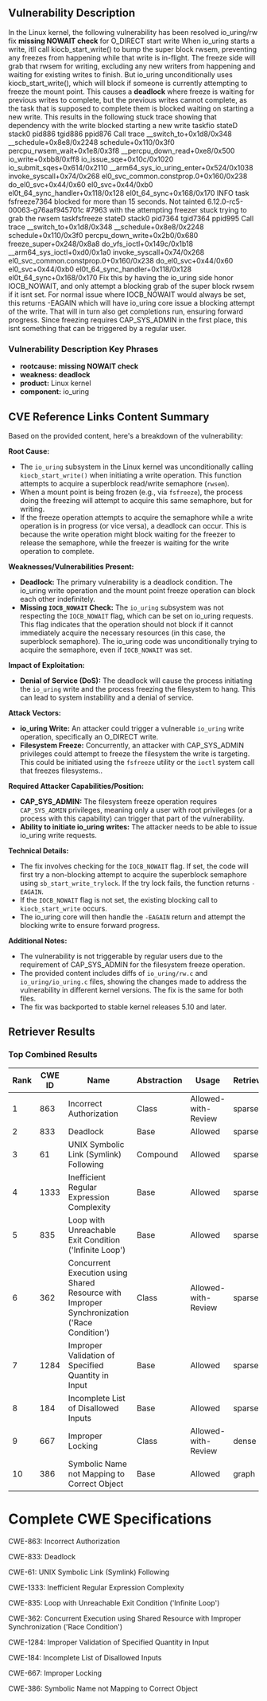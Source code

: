 ## Vulnerability Description
In the Linux kernel, the following vulnerability has been resolved io_uring/rw fix **missing NOWAIT check** for O_DIRECT start write When io_uring starts a write, itll call kiocb_start_write() to bump the super block rwsem, preventing any freezes from happening while that write is in-flight. The freeze side will grab that rwsem for writing, excluding any new writers from happening and waiting for existing writes to finish. But io_uring unconditionally uses kiocb_start_write(), which will block if someone is currently attempting to freeze the mount point. This causes a **deadlock** where freeze is waiting for previous writes to complete, but the previous writes cannot complete, as the task that is supposed to complete them is blocked waiting on starting a new write. This results in the following stuck trace showing that dependency with the write blocked starting a new write taskfio stateD stack0 pid886 tgid886 ppid876 Call trace __switch_to+0x1d8/0x348 __schedule+0x8e8/0x2248 schedule+0x110/0x3f0 percpu_rwsem_wait+0x1e8/0x3f8 __percpu_down_read+0xe8/0x500 io_write+0xbb8/0xff8 io_issue_sqe+0x10c/0x1020 io_submit_sqes+0x614/0x2110 __arm64_sys_io_uring_enter+0x524/0x1038 invoke_syscall+0x74/0x268 el0_svc_common.constprop.0+0x160/0x238 do_el0_svc+0x44/0x60 el0_svc+0x44/0xb0 el0t_64_sync_handler+0x118/0x128 el0t_64_sync+0x168/0x170 INFO task fsfreeze7364 blocked for more than 15 seconds. Not tainted 6.12.0-rc5-00063-g76aaf945701c #7963 with the attempting freezer stuck trying to grab the rwsem taskfsfreeze stateD stack0 pid7364 tgid7364 ppid995 Call trace __switch_to+0x1d8/0x348 __schedule+0x8e8/0x2248 schedule+0x110/0x3f0 percpu_down_write+0x2b0/0x680 freeze_super+0x248/0x8a8 do_vfs_ioctl+0x149c/0x1b18 __arm64_sys_ioctl+0xd0/0x1a0 invoke_syscall+0x74/0x268 el0_svc_common.constprop.0+0x160/0x238 do_el0_svc+0x44/0x60 el0_svc+0x44/0xb0 el0t_64_sync_handler+0x118/0x128 el0t_64_sync+0x168/0x170 Fix this by having the io_uring side honor IOCB_NOWAIT, and only attempt a blocking grab of the super block rwsem if it isnt set. For normal issue where IOCB_NOWAIT would always be set, this returns -EAGAIN which will have io_uring core issue a blocking attempt of the write. That will in turn also get completions run, ensuring forward progress. Since freezing requires CAP_SYS_ADMIN in the first place, this isnt something that can be triggered by a regular user.

### Vulnerability Description Key Phrases
- **rootcause:** **missing NOWAIT check**
- **weakness:** **deadlock**
- **product:** Linux kernel
- **component:** io_uring

## CVE Reference Links Content Summary
Based on the provided content, here's a breakdown of the vulnerability:

**Root Cause:**

- The `io_uring` subsystem in the Linux kernel was unconditionally calling `kiocb_start_write()` when initiating a write operation. This function attempts to acquire a superblock read/write semaphore (`rwsem`).
- When a mount point is being frozen (e.g., via `fsfreeze`), the process doing the freezing will attempt to acquire this same semaphore, but for writing.
- If the freeze operation attempts to acquire the semaphore while a write operation is in progress (or vice versa), a deadlock can occur. This is because the write operation might block waiting for the freezer to release the semaphore, while the freezer is waiting for the write operation to complete.

**Weaknesses/Vulnerabilities Present:**

- **Deadlock:** The primary vulnerability is a deadlock condition. The io_uring write operation and the mount point freeze operation can block each other indefinitely.
- **Missing `IOCB_NOWAIT` Check:** The `io_uring` subsystem was not respecting the `IOCB_NOWAIT` flag, which can be set on io_uring requests. This flag indicates that the operation should not block if it cannot immediately acquire the necessary resources (in this case, the superblock semaphore). The io_uring code was unconditionally trying to acquire the semaphore, even if `IOCB_NOWAIT` was set.

**Impact of Exploitation:**

- **Denial of Service (DoS):** The deadlock will cause the process initiating the `io_uring` write and the process freezing the filesystem to hang. This can lead to system instability and a denial of service.

**Attack Vectors:**

- **io_uring Write:** An attacker could trigger a vulnerable `io_uring` write operation, specifically an O_DIRECT write.
- **Filesystem Freeze:** Concurrently, an attacker with CAP_SYS_ADMIN privileges could attempt to freeze the filesystem the write is targeting. This could be initiated using the `fsfreeze` utility or the `ioctl` system call that freezes filesystems..

**Required Attacker Capabilities/Position:**

- **CAP_SYS_ADMIN:** The filesystem freeze operation requires `CAP_SYS_ADMIN` privileges, meaning only a user with root privileges (or a process with this capability) can trigger that part of the vulnerability. 
- **Ability to initiate io_uring writes:** The attacker needs to be able to issue io_uring write requests.

**Technical Details:**

- The fix involves checking for the `IOCB_NOWAIT` flag. If set, the code will first try a non-blocking attempt to acquire the superblock semaphore using `sb_start_write_trylock`. If the try lock fails, the function returns `-EAGAIN`.
- If the `IOCB_NOWAIT` flag is not set, the existing blocking call to `kiocb_start_write` occurs.
- The io_uring core will then handle the `-EAGAIN` return and attempt the blocking write to ensure forward progress.

**Additional Notes:**

- The vulnerability is not triggerable by regular users due to the requirement of CAP_SYS_ADMIN for the filesystem freeze operation.
- The provided content includes diffs of `io_uring/rw.c` and `io_uring/io_uring.c` files, showing the changes made to address the vulnerability in different kernel versions. The fix is the same for both files.
- The fix was backported to stable kernel releases 5.10 and later.

## Retriever Results

### Top Combined Results

| Rank | CWE ID | Name | Abstraction | Usage  | Retrievers | Individual Scores |
|------|--------|------|-------------|-------|------------|-------------------|
| 1 | 863 | Incorrect Authorization | Class | Allowed-with-Review | sparse | 1.097 |
| 2 | 833 | Deadlock | Base | Allowed | sparse | 1.090 |
| 3 | 61 | UNIX Symbolic Link (Symlink) Following | Compound | Allowed | sparse | 1.079 |
| 4 | 1333 | Inefficient Regular Expression Complexity | Base | Allowed | sparse | 1.075 |
| 5 | 835 | Loop with Unreachable Exit Condition ('Infinite Loop') | Base | Allowed | sparse | 1.055 |
| 6 | 362 | Concurrent Execution using Shared Resource with Improper Synchronization ('Race Condition') | Class | Allowed-with-Review | sparse | 1.041 |
| 7 | 1284 | Improper Validation of Specified Quantity in Input | Base | Allowed | sparse | 1.039 |
| 8 | 184 | Incomplete List of Disallowed Inputs | Base | Allowed | sparse | 1.038 |
| 9 | 667 | Improper Locking | Class | Allowed-with-Review | dense | 0.488 |
| 10 | 386 | Symbolic Name not Mapping to Correct Object | Base | Allowed | graph | 0.002 |



# Complete CWE Specifications

CWE-863: Incorrect Authorization

CWE-833: Deadlock

CWE-61: UNIX Symbolic Link (Symlink) Following

CWE-1333: Inefficient Regular Expression Complexity

CWE-835: Loop with Unreachable Exit Condition ('Infinite Loop')

CWE-362: Concurrent Execution using Shared Resource with Improper Synchronization ('Race Condition')

CWE-1284: Improper Validation of Specified Quantity in Input

CWE-184: Incomplete List of Disallowed Inputs

CWE-667: Improper Locking

CWE-386: Symbolic Name not Mapping to Correct Object